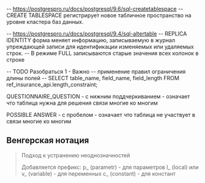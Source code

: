 -- https://postgrespro.ru/docs/postgresql/9.6/sql-createtablespace
-- CREATE TABLESPACE регистрирует новое табличное пространство на уровне кластера баз данных.

-- https://postgrespro.ru/docs/postgresql/9.4/sql-altertable
-- REPLICA IDENTITY форма меняет информацию, записываемую в журнал упреждающей записи для идентификации изменяемых или удаляемых строк.
-- В режиме FULL записываются старые значения всех колонок в строке

-- TODO Разобраться 1 - Важно
-- применение правил ограничения длины полей
-- SELECT table_name, field_name, field_length FROM ref_insurance_api.length_constraint;

QUESTIONNAIRE_QUESTION - с нижним поддчеркиванием - означает что таблица нужна для решения связи многие ко многим

POSSIBLE ANSWER - с пробелом - означает что таблица не участвует в связи многие ко многим

## Венгерская нотация

> Подход к устранению неоднозначностей
>
> Добавляется префикс:
> p_ (parametr) - для параметров 
> l_ (local) или v_ (variable) - для переменных 
> с_ (constant) - для констант